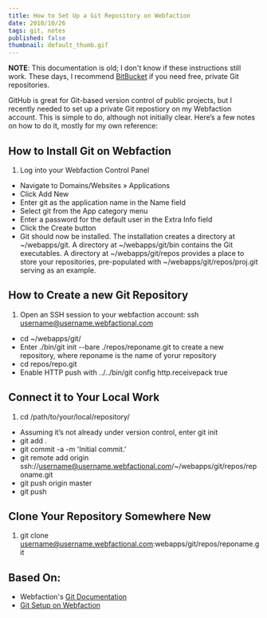 ```yaml
---
title: How to Set Up a Git Repository on Webfaction
date: 2010/10/26
tags: git, notes
published: false
thumbnail: default_thumb.gif
---
```


<b>NOTE</b>: This documentation is old; I don't know if these instructions still work. These days, I recommend [BitBucket](https://bitbucket.org) if you need free, private Git repositories.

GitHub is great for Git-based version control of public projects, but I recently needed to set up a private Git repostiory on my Webfaction account. This is simple to do, although not initially clear. Here’s a few notes on how to do it, mostly for my own reference:

## How to Install Git on Webfaction

1. Log into your Webfaction Control Panel
+ Navigate to Domains/Websites » Applications
+ Click Add New
+ Enter git as the application name in the Name field
+ Select git from the App category menu
+ Enter a password for the default user in the Extra Info field
+ Click the Create button
+ Git should now be installed. The installation creates a directory at ~/webapps/git. A directory at ~/webapps/git/bin contains the Git executables. A directory at ~/webapps/git/repos provides a place to store your repositories, pre-populated with ~/webapps/git/repos/proj.git serving as an example.

## How to Create a new Git Repository

1. Open an SSH session to your webfaction account: ssh username@username.webfactional.com
+ cd ~/webapps/git/
+ Enter ./bin/git init --bare ./repos/reponame.git to create a new repository, where reponame is the name of yorur repository
+ cd repos/repo.git
+ Enable HTTP push with ../../bin/git config http.receivepack true

## Connect it to Your Local Work

1. cd /path/to/your/local/repository/
+ Assuming it’s not already under version control, enter git init
+ git add .
+ git commit -a -m 'Initial commit.'
+ git remote add origin ssh://username@username.webfactional.com/~/webapps/git/repos/reponame.git
+ git push origin master
+ git push

## Clone Your Repository Somewhere New

1. git clone username@username.webfactional.com:webapps/git/repos/reponame.git

## Based On:

* Webfaction's [Git Documentation](http://docs.webfaction.com/software/git.html)
* [Git Setup on Webfaction](http://munkymorgy.blogspot.com/2010/03/git-setup-on-webfaction.html)
